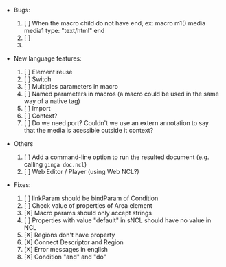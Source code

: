* Bugs:
   1. [ ] When the macro child do not have end, ex:
      macro m1()
         media media1
            type: "text/html"
      end
   2. [ ]
   3. 
   
* New language features:
   1. [ ] Element reuse
   2. [ ] Switch
   3. [ ] Multiples parameters in macro
   4. [ ] Named parameters in macros (a macro could be used in the same way of a native tag)
   5. [ ] Import
   6. [ ] Context?
   7. [ ] Do we need port? Couldn't we use an extern annotation to say that the media is acessible outside it context?

* Others
   1. [ ] Add a command-line option to run the resulted document (e.g. calling `ginga doc.ncl`)
   2. [ ] Web Editor / Player (using Web NCL?)
   
* Fixes:
   1. [ ] linkParam should be bindParam of Condition
   2. [ ] Check value of properties of Area element
   3. [X] Macro params should only accept strings
   4. [ ] Properties with value "default" in sNCL should have no value in NCL
   5. [X] Regions don't have property
   6. [X] Connect Descriptor and Region
   7. [X] Error messages in english
   8. [X] Condition "and" and "do"

